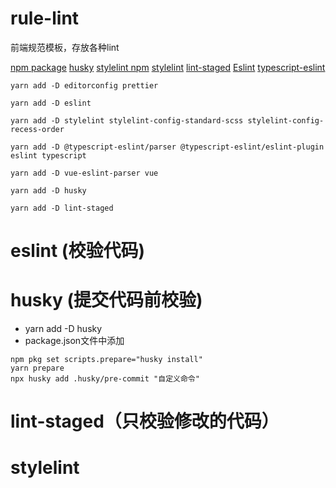# rule-lint
前端规范模板，存放各种lint

[npm package](https://www.npmjs.com/)
[husky](https://www.npmjs.com/package/husky)
[stylelint npm](https://www.npmjs.com/package/stylelint)
[stylelint](https://stylelint.io/)
[lint-staged](https://www.npmjs.com/package/lint-staged)
[Eslint](https://eslint.org/)
[typescript-eslint](https://typescript-eslint.io/getting-started)

```shell
yarn add -D editorconfig prettier
```

```shell
yarn add -D eslint

yarn add -D stylelint stylelint-config-standard-scss stylelint-config-recess-order

yarn add -D @typescript-eslint/parser @typescript-eslint/eslint-plugin eslint typescript

yarn add -D vue-eslint-parser vue

yarn add -D husky

yarn add -D lint-staged

```
# eslint (校验代码)

# husky (提交代码前校验)
- yarn add -D husky
- package.json文件中添加
```shell
npm pkg set scripts.prepare="husky install"
yarn prepare
npx husky add .husky/pre-commit "自定义命令"
```

# lint-staged（只校验修改的代码）

# stylelint